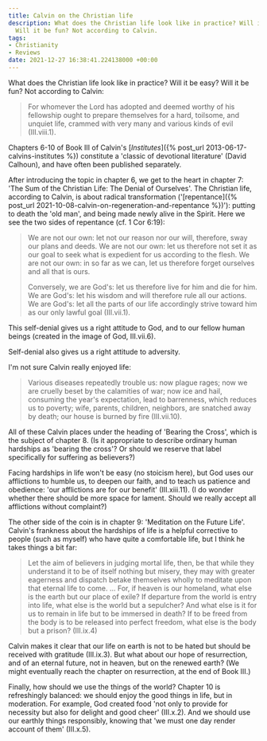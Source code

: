 ```yaml
---
title: Calvin on the Christian life
description: What does the Christian life look like in practice? Will it be easy?
  Will it be fun? Not according to Calvin.
tags:
- Christianity
- Reviews
date: 2021-12-27 16:38:41.224138000 +00:00
---
```

What does the Christian life look like in practice? Will it be easy? Will it be fun? Not according to Calvin:

> For whomever the Lord has adopted and deemed worthy of his fellowship ought to prepare themselves for a hard, toilsome, and unquiet life, crammed with very many and various kinds of evil (III.viii.1).

Chapters 6-10 of Book III of Calvin's [_Institutes_]({% post_url 2013-06-17-calvins-institutes %}) constitute a 'classic of devotional literature' (David Calhoun), and have often been published separately.

After introducing the topic in chapter 6, we get to the heart in chapter 7: 'The Sum of the Christian Life: The Denial of Ourselves'. The Christian life, according to Calvin, is about radical transformation ('[repentance]({% post_url 2021-10-08-calvin-on-regeneration-and-repentance %})'): putting to death the 'old man', and being made newly alive in the Spirit. Here we see the two sides of repentance (cf. 1 Cor 6:19):

> We are not our own: let not our reason nor our will, therefore, sway our plans and deeds. We are not our own: let us therefore not set it as our goal to seek what is expedient for us according to the flesh. We are not our own: in so far as we can, let us therefore forget ourselves and all that is ours.
>
> Conversely, we are God's: let us therefore live for him and die for him. We are God's: let his wisdom and will therefore rule all our actions. We are God's: let all the parts of our life accordingly strive toward him as our only lawful goal (III.vii.1).

This self-denial gives us a right attitude to God, and to our fellow human beings (created in the image of God, III.vii.6).

Self-denial also gives us a right attitude to adversity.

I'm not sure Calvin really enjoyed life:

> Various diseases repeatedly trouble us: now plague rages; now we are cruelly beset by the calamities of war; now ice and hail, consuming the year's expectation, lead to barrenness, which reduces us to poverty; wife, parents, children, neighbors, are snatched away by death; our house is burned by fire (III.vii.10).

All of these Calvin places under the heading of 'Bearing the Cross', which is the subject of chapter 8. (Is it appropriate to describe ordinary human hardships as 'bearing the cross'? Or should we reserve that label specifically for suffering as believers?)

Facing hardships in life won't be easy (no stoicism here), but God uses our afflictions to humble us, to deepen our faith, and to teach us patience and obedience: 'our afflictions are for our benefit' (III.xiii.11). (I do wonder whether there should be more space for lament. Should we really accept all afflictions without complaint?)

The other side of the coin is in chapter 9: 'Meditation on the Future Life'. Calvin's frankness about the hardships of life is a helpful corrective to people (such as myself) who have quite a comfortable life, but I think he takes things a bit far:

> Let the aim of believers in judging mortal life, then, be that while they understand it to be of itself nothing but misery, they may with greater eagerness and dispatch betake themselves wholly to meditate upon that eternal life to come. ... For, if heaven is our homeland, what else is the earth but our place of exile? If departure from the world is entry into life, what else is the world but a sepulcher? And what else is it for us to remain in life but to be immersed in death? If to be freed from the body is to be released into perfect freedom, what else is the body but a prison? (III.ix.4)

Calvin makes it clear that our life on earth is not to be hated but should be received with gratitude (III.ix.3). But what about our hope of resurrection, and of an eternal future, not in heaven, but on the renewed earth? (We might eventually reach the chapter on resurrection, at the end of Book III.)

Finally, how should we use the things of the world? Chapter 10 is refreshingly balanced: we should enjoy the good things in life, but in moderation. For example, God created food 'not only to provide for necessity but also for delight and good cheer' (III.x.2). And we should use our earthly things responsibly, knowing that 'we must one day render account of them' (III.x.5).
